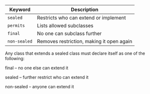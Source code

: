 | Keyword      | Description                               |
| ------------ | ----------------------------------------- |
| `sealed`     | Restricts who can extend or implement     |
| `permits`    | Lists allowed subclasses                  |
| `final`      | No one can subclass further               |
| `non-sealed` | Removes restriction, making it open again |

Any class that extends a sealed class must declare itself as one of the following:

final – no one else can extend it

sealed – further restrict who can extend it

non-sealed – anyone can extend it

